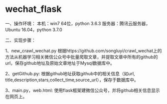 # wechat_flask

一、操作环境：
本机：win7 64位，python 3.6.3
服务器：腾讯云服务器，Ubuntu 16.04，python 3.7.0

二、实现步骤：

1、new_crawl_wechat.py
根据https://github.com/songluyi/crawl_wechat上的方法从机器学习相关微信公众号中批量爬取文章，并提取文章中所有的github的url，保存github地址及原始文章地址于Mysql数据库中。

2、getGithub.py:
根据github地址获取github中的相关信息（如url, title,description,stars,collect_time,source_url），保存于数据库中。

3、main.py，web.html:
使用flask框架建微信公众号，并将github相关信息显示在网页上。